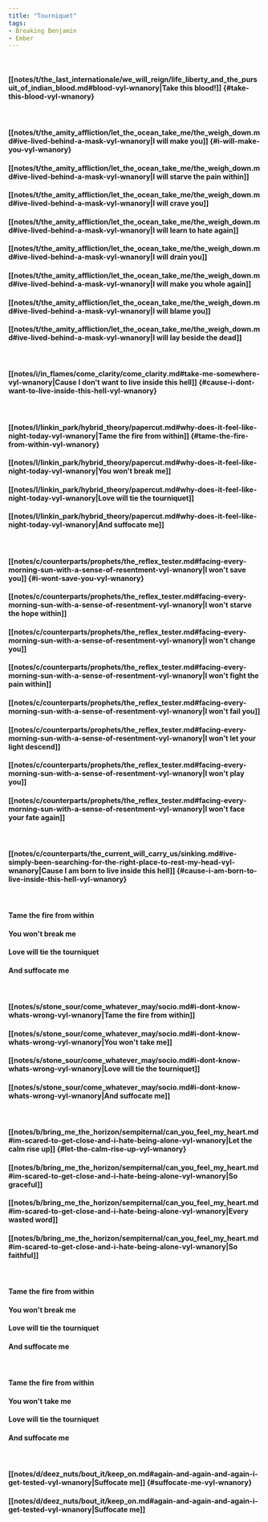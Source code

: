 ```yaml
---
title: "Tourniquet"
tags:
- Breaking Benjamin
- Ember
---
```

&nbsp;
#### [[notes/t/the_last_internationale/we_will_reign/life_liberty_and_the_pursuit_of_indian_blood.md#blood-vyl-wnanory|Take this blood!]] {#take-this-blood-vyl-wnanory}
&nbsp;
#### [[notes/t/the_amity_affliction/let_the_ocean_take_me/the_weigh_down.md#ive-lived-behind-a-mask-vyl-wnanory|I will make you]] {#i-will-make-you-vyl-wnanory}
#### [[notes/t/the_amity_affliction/let_the_ocean_take_me/the_weigh_down.md#ive-lived-behind-a-mask-vyl-wnanory|I will starve the pain within]]
#### [[notes/t/the_amity_affliction/let_the_ocean_take_me/the_weigh_down.md#ive-lived-behind-a-mask-vyl-wnanory|I will crave you]]
#### [[notes/t/the_amity_affliction/let_the_ocean_take_me/the_weigh_down.md#ive-lived-behind-a-mask-vyl-wnanory|I will learn to hate again]]
#### [[notes/t/the_amity_affliction/let_the_ocean_take_me/the_weigh_down.md#ive-lived-behind-a-mask-vyl-wnanory|I will drain you]]
#### [[notes/t/the_amity_affliction/let_the_ocean_take_me/the_weigh_down.md#ive-lived-behind-a-mask-vyl-wnanory|I will make you whole again]]
#### [[notes/t/the_amity_affliction/let_the_ocean_take_me/the_weigh_down.md#ive-lived-behind-a-mask-vyl-wnanory|I will blame you]]
#### [[notes/t/the_amity_affliction/let_the_ocean_take_me/the_weigh_down.md#ive-lived-behind-a-mask-vyl-wnanory|I will lay beside the dead]]
&nbsp;
#### [[notes/i/in_flames/come_clarity/come_clarity.md#take-me-somewhere-vyl-wnanory|Cause I don't want to live inside this hell]] {#cause-i-dont-want-to-live-inside-this-hell-vyl-wnanory}
&nbsp;
#### [[notes/l/linkin_park/hybrid_theory/papercut.md#why-does-it-feel-like-night-today-vyl-wnanory|Tame the fire from within]] {#tame-the-fire-from-within-vyl-wnanory}
#### [[notes/l/linkin_park/hybrid_theory/papercut.md#why-does-it-feel-like-night-today-vyl-wnanory|You won't break me]]
#### [[notes/l/linkin_park/hybrid_theory/papercut.md#why-does-it-feel-like-night-today-vyl-wnanory|Love will tie the tourniquet]]
#### [[notes/l/linkin_park/hybrid_theory/papercut.md#why-does-it-feel-like-night-today-vyl-wnanory|And suffocate me]]
&nbsp;
#### [[notes/c/counterparts/prophets/the_reflex_tester.md#facing-every-morning-sun-with-a-sense-of-resentment-vyl-wnanory|I won't save you]] {#i-wont-save-you-vyl-wnanory}
#### [[notes/c/counterparts/prophets/the_reflex_tester.md#facing-every-morning-sun-with-a-sense-of-resentment-vyl-wnanory|I won't starve the hope within]]
#### [[notes/c/counterparts/prophets/the_reflex_tester.md#facing-every-morning-sun-with-a-sense-of-resentment-vyl-wnanory|I won't change you]]
#### [[notes/c/counterparts/prophets/the_reflex_tester.md#facing-every-morning-sun-with-a-sense-of-resentment-vyl-wnanory|I won't fight the pain within]]
#### [[notes/c/counterparts/prophets/the_reflex_tester.md#facing-every-morning-sun-with-a-sense-of-resentment-vyl-wnanory|I won't fail you]]
#### [[notes/c/counterparts/prophets/the_reflex_tester.md#facing-every-morning-sun-with-a-sense-of-resentment-vyl-wnanory|I won't let your light descend]]
#### [[notes/c/counterparts/prophets/the_reflex_tester.md#facing-every-morning-sun-with-a-sense-of-resentment-vyl-wnanory|I won't play you]]
#### [[notes/c/counterparts/prophets/the_reflex_tester.md#facing-every-morning-sun-with-a-sense-of-resentment-vyl-wnanory|I won't face your fate again]]
&nbsp;
#### [[notes/c/counterparts/the_current_will_carry_us/sinking.md#ive-simply-been-searching-for-the-right-place-to-rest-my-head-vyl-wnanory|Cause I am born to live inside this hell]] {#cause-i-am-born-to-live-inside-this-hell-vyl-wnanory}
&nbsp;
#### Tame the fire from within
#### You won't break me
#### Love will tie the tourniquet
#### And suffocate me
&nbsp;
#### [[notes/s/stone_sour/come_whatever_may/socio.md#i-dont-know-whats-wrong-vyl-wnanory|Tame the fire from within]]
#### [[notes/s/stone_sour/come_whatever_may/socio.md#i-dont-know-whats-wrong-vyl-wnanory|You won't take me]]
#### [[notes/s/stone_sour/come_whatever_may/socio.md#i-dont-know-whats-wrong-vyl-wnanory|Love will tie the tourniquet]]
#### [[notes/s/stone_sour/come_whatever_may/socio.md#i-dont-know-whats-wrong-vyl-wnanory|And suffocate me]]
&nbsp;
#### [[notes/b/bring_me_the_horizon/sempiternal/can_you_feel_my_heart.md#im-scared-to-get-close-and-i-hate-being-alone-vyl-wnanory|Let the calm rise up]] {#let-the-calm-rise-up-vyl-wnanory}
#### [[notes/b/bring_me_the_horizon/sempiternal/can_you_feel_my_heart.md#im-scared-to-get-close-and-i-hate-being-alone-vyl-wnanory|So graceful]]
#### [[notes/b/bring_me_the_horizon/sempiternal/can_you_feel_my_heart.md#im-scared-to-get-close-and-i-hate-being-alone-vyl-wnanory|Every wasted word]]
#### [[notes/b/bring_me_the_horizon/sempiternal/can_you_feel_my_heart.md#im-scared-to-get-close-and-i-hate-being-alone-vyl-wnanory|So faithful]]
&nbsp;
#### Tame the fire from within
#### You won't break me
#### Love will tie the tourniquet
#### And suffocate me
&nbsp;
#### Tame the fire from within
#### You won't take me
#### Love will tie the tourniquet
#### And suffocate me
&nbsp;
#### [[notes/d/deez_nuts/bout_it/keep_on.md#again-and-again-and-again-i-get-tested-vyl-wnanory|Suffocate me]] {#suffocate-me-vyl-wnanory}
#### [[notes/d/deez_nuts/bout_it/keep_on.md#again-and-again-and-again-i-get-tested-vyl-wnanory|Suffocate me]]
